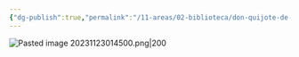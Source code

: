 ```yaml
---
{"dg-publish":true,"permalink":"/11-areas/02-biblioteca/don-quijote-de-la-mancha-ii/","noteIcon":""}
---
```


![Pasted image 20231123014500.png|200](/img/user/02%20Image/Pasted%20image%2020231123014500.png)
